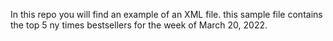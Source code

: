 In this repo you will find an example of an XML file. this sample file contains the top 5 ny times bestsellers for the week of March 20, 2022. 